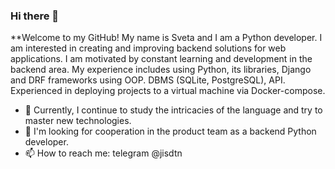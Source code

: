 ### Hi there 👋 

**Welcome to my GitHub! My name is Sveta and I am a Python developer. I am interested in creating and improving backend solutions for web applications. I am motivated by constant learning and development in the backend area.
My experience includes using Python, its libraries, Django and DRF frameworks using OOP. DBMS (SQLite, PostgreSQL), API. Experienced in deploying projects to a virtual machine via Docker-compose.

- 🌱 Currently, I continue to study the intricacies of the language and try to master new technologies.
- 👯 I'm looking for cooperation in the product team as a backend Python developer.
- 📫 How to reach me: telegram @jisdtn
